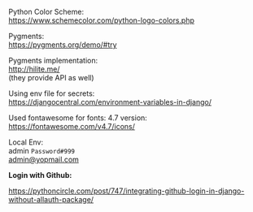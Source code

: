 Python Color Scheme:   
https://www.schemecolor.com/python-logo-colors.php

Pygments:  
https://pygments.org/demo/#try

Pygments implementation:  
http://hilite.me/  
(they provide API as well)


Using env file for secrets:  
https://djangocentral.com/environment-variables-in-django/

Used fontawesome for fonts: 4.7 version:  
https://fontawesome.com/v4.7/icons/

Local Env:  
admin `Password#999`  
admin@yopmail.com


**Login with Github:**

https://pythoncircle.com/post/747/integrating-github-login-in-django-without-allauth-package/
